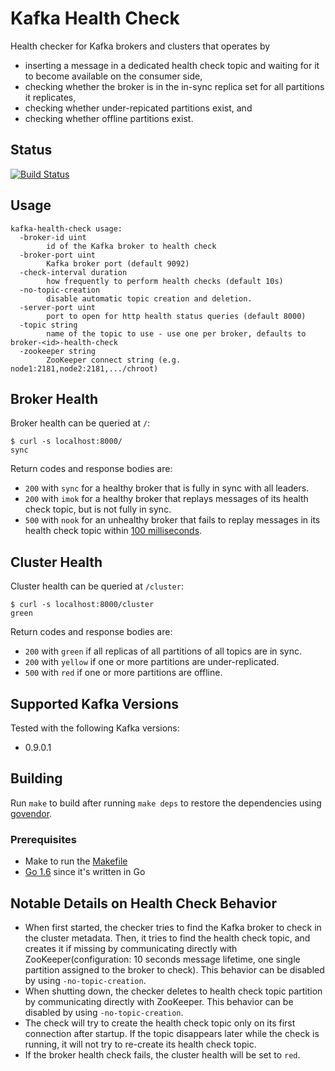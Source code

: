 # Kafka Health Check

Health checker for Kafka brokers and clusters that operates by

* inserting a message in a dedicated health check topic and waiting for it to
become available on the consumer side,
* checking whether the broker is in the in-sync replica set for all partitions it replicates,
* checking whether under-repicated partitions exist, and
* checking whether offline partitions exist.

## Status
[![Build Status](https://travis-ci.org/andreas-schroeder/kafka-health-check.svg?branch=master)](https://travis-ci.org/andreas-schroeder/kafka-health-check)

## Usage

```
kafka-health-check usage:
  -broker-id uint
    	id of the Kafka broker to health check
  -broker-port uint
    	Kafka broker port (default 9092)
  -check-interval duration
    	how frequently to perform health checks (default 10s)
  -no-topic-creation
    	disable automatic topic creation and deletion.
  -server-port uint
    	port to open for http health status queries (default 8000)
  -topic string
    	name of the topic to use - use one per broker, defaults to broker-<id>-health-check
  -zookeeper string
    	ZooKeeper connect string (e.g. node1:2181,node2:2181,.../chroot)
```

## Broker Health

Broker health can be queried at `/`:

```
$ curl -s localhost:8000/
sync
```

Return codes and response bodies are:
* `200` with `sync` for a healthy broker that is fully in sync with all leaders.
* `200` with `imok` for a healthy broker that replays messages of its health
                    check topic, but is not fully in sync.
* `500` with `nook` for an unhealthy broker that fails to replay messages in its health
  check topic within [100 milliseconds](./main.go#L42).

## Cluster Health

Cluster health can be queried at `/cluster`:

```
$ curl -s localhost:8000/cluster
green
```

Return codes and response bodies are:
* `200` with `green`  if all replicas of all partitions of all topics are in sync.
* `200` with `yellow` if one or more partitions are under-replicated.
* `500` with `red` if one or more partitions are offline.

## Supported Kafka Versions

Tested with the following Kafka versions:

* 0.9.0.1

## Building

Run `make` to build after running `make deps` to restore the dependencies using [govendor](https://github.com/kardianos/govendor).

### Prerequisites

* Make to run the [Makefile](Makefile)
* [Go 1.6](https://golang.org/dl/) since it's written in Go


## Notable Details on Health Check Behavior

* When first started, the checker tries to find the Kafka broker to check in the cluster metadata. Then, it tries to
  find the health check topic, and creates it if missing by communicating directly with ZooKeeper(configuration:
  10 seconds message lifetime, one single partition assigned to the broker to check).
  This behavior can be disabled by using `-no-topic-creation`.
* When shutting down, the checker deletes to health check topic partition by communicating directly with ZooKeeper.
  This behavior can be disabled by using `-no-topic-creation`.
* The check will try to create the health check topic only on its first connection after startup. If the topic
  disappears later while the check is running, it will not try to re-create its health check topic.
* If the broker health check fails, the cluster health will be set to `red`.